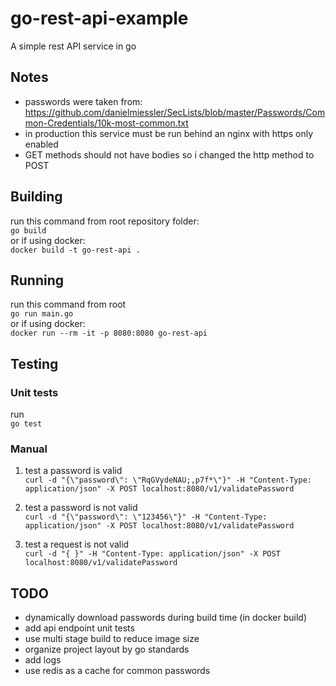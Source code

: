 # go-rest-api-example
A simple rest API service in go  

## Notes
- passwords were taken from: https://github.com/danielmiessler/SecLists/blob/master/Passwords/Common-Credentials/10k-most-common.txt
- in production this service must be run behind an nginx with https only enabled
- GET methods should not have bodies so i changed the http method to POST

## Building
run this command from root repository folder:  
```go build```  
or if using docker:  
```docker build -t go-rest-api .```

## Running
run this command from root  
```go run main.go```  
or if using docker:  
```docker run --rm -it -p 8080:8080 go-rest-api```

## Testing

### Unit tests
run  
```go test```

### Manual
1. test a password is valid  
```curl -d "{\"password\": \"RqGVydeNAU;,p7f*\"}" -H "Content-Type: application/json" -X POST localhost:8080/v1/validatePassword```

2. test a password is not valid  
```curl -d "{\"password\": \"123456\"}" -H "Content-Type: application/json" -X POST localhost:8080/v1/validatePassword```

3. test a request is not valid  
```curl -d "{ }" -H "Content-Type: application/json" -X POST localhost:8080/v1/validatePassword```

## TODO
- dynamically download passwords during build time (in docker build) 
- add api endpoint unit tests
- use multi stage build to reduce image size
- organize project layout by go standards
- add logs
- use redis as a cache for common passwords
